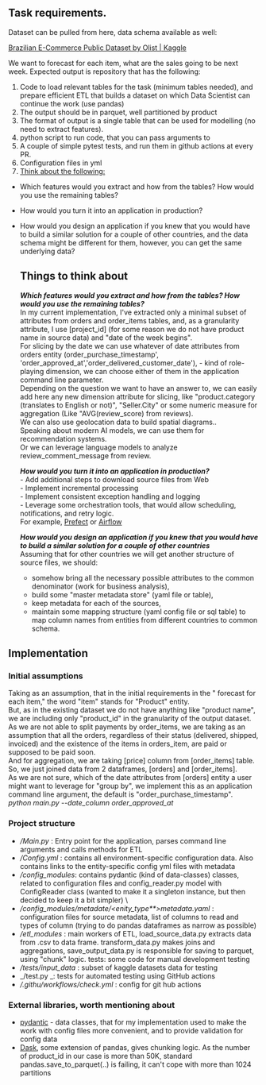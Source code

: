 ## Task requirements. 
Dataset can be pulled from here, data schema available as well: 

[Brazilian E-Commerce Public Dataset by Olist | Kaggle](https://www.kaggle.com/datasets/olistbr/brazilian-ecommerce?select=olist_orders_dataset.csv) 

We want to forecast for each item, what are the sales going to be next week.
Expected output is repository that has the following:
1.  Code to load relevant tables for the task (minimum tables needed), and prepare efficient ETL that builds a dataset on which Data Scientist can continue the work (use pandas) 
1.  The output should be in parquet, well partitioned by product
2.  The format of output is a single table that can be used for modelling (no need to extract features).
2.  python script to run code, that you can pass arguments to
3.  A couple of simple pytest tests, and run them in github actions at every PR.
4.  Configuration files in yml
5.  [Think about the following:](#Things-to-think-about)
- Which features would you extract and how from the tables? How would you use the remaining tables?
- How would you turn it into an application in production?
- How would you design an application if you knew that you would have to build a similar solution for a couple of other countries, and the data schema might be different for them, however, you can get the same underlying data?


  ## Things to think about
   ***Which features would you extract and how from the tables? How would you use the remaining tables?*** \
    In my current implementation, I've extracted only a minimal subset of attributes from orders and order_items tables, 
    and, as a granularity attribute, I use [project_id] (for some reason we do not have product name in source data) and "date of the week begins". \
    For slicing by the date we can use whatever of date attributes from orders entity (order_purchase_timestamp',
  'order_approved_at','order_delivered_customer_date'), - kind of role-playing dimension, we can choose either of them in the application command line parameter.\
    Depending on the question we want to have an answer to, we can easily add here any new dimension attribute for slicing,    like "product.category (translates to English or not)", "Seller.City" or some numeric measure for aggregation (Like "AVG(review_score) from reviews). \
We can also use geolocation data to build spatial diagrams.. \
Speaking about modern AI models, we can use them for recommendation systems.\
Or we can leverage language models to analyze review_comment_message from review.
    
  ***How would you turn it into an application in production?*** \
       - Add additional steps to download source files from Web\
       - Implement incremental processing \
       - Implement consistent exception handling and logging \
       - Leverage some orchestration tools, that would allow scheduling, notifications, and retry logic. \
         For example, [Prefect](https://www.prefect.io/) or [Airflow](https://airflow.apache.org/) 

  ***How would you design an application if you knew that you would have to build a similar solution for a couple of other countries*** \
    Assuming that for other countries we will get another structure of source files, we should:
  - somehow bring all the necessary possible attributes to the common denominator (work for business analysis),
  - build some "master metadata store" (yaml file or table),
  - keep metadata for each of the sources,
  -  maintain some mapping structure (yaml config file or sql table) to map column names from entities from different countries to common schema.

## Implementation
### Initial assumptions
Taking as an assumption, that in the initial requirements in the " forecast for each item," the word "item" stands for "Product" entity. \
But, as in the existing dataset we do not have anything like "product name", we are including only "product_id" in the granularity of the output dataset. \
As we are not able to split payments by order_items, we are taking as an assumption that all the orders, regardless of their status (delivered, shipped, invoiced) and the existence of the items in orders_item, are paid or supposed to be paid soon.  \
And for aggregation, we are taking [price] column from [order_items] table.
So, we just joined data from 2 dataframes, [orders] and [order_items].\
As we are not sure,  which of the date attributes from [orders] entity a user might want  to leverage for "group by",  we implement this as an application command line argument, the default is "order_purchase_timestamp".\
	   _python main.py --date_column order_approved_at_


### Project structure
 - _/Main.py_ :  Entry point for the application, parses command line arguments and calls methods for ETL
- _/Config.yml_ : contains all environment-specific configuration data. Also contains links to the entity-specific config yml files with metadata
- _/config_modules_: contains pydantic (kind of data-classes) classes, related to configuration files and config_reader.py model with ConfigReader class (wanted to make it a singleton instance, but then decided to keep it a bit simpler) \
- _/config_modules/metadate/<enity_type**>metadata.yaml_ :
configuration files for source metadata, list of columns to read and types of column (trying to do pandas dataframes as narrow as possible)
- _/etl_modules_ : main workers of ETL, load_source_data.py extracts data from .csv to data frame. transform_data.py makes joins and aggregations, save_output_data.py is responsible for saving to parquet, using "chunk" logic.
tests: some code for manual development testing
- _/tests/input_data_ : subset of kaggle datasets data for testing
- _/test.py _:  tests for automated testing using GitHub actions
- _/.githu/workflows/check.yml_ : config for git hub actions
### External libraries, worth mentioning about
- [pydantic](https://docs.pydantic.dev) - data classes, that for my implementation used to make the work with config files more convenient, and to provide validation for config data
- [Dask](www.dask.org),  some extension of pandas,  gives chunking logic. As the number of product_id in our case is more than 50K, standard pandas.save_to_parquet(..) is failing, it can't cope with more than 1024 partitions





